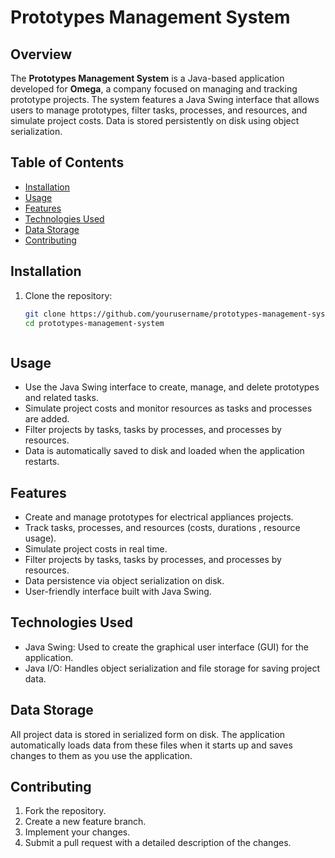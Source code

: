 # Prototypes Management System

## Overview
The **Prototypes Management System** is a Java-based application developed for **Omega**, a company focused on managing and tracking prototype projects. The system features a Java Swing interface that allows users to manage prototypes, filter tasks, processes, and resources, and simulate project costs. Data is stored persistently on disk using object serialization.

## Table of Contents
- [Installation](#installation)
- [Usage](#usage)
- [Features](#features)
- [Technologies Used](#technologies-used)
- [Data Storage](#data-storage)
- [Contributing](#contributing)

## Installation

1. Clone the repository:

   ```bash
   git clone https://github.com/yourusername/prototypes-management-system.git
   cd prototypes-management-system



## Usage
- Use the Java Swing interface to create, manage, and delete prototypes and related tasks.
- Simulate project costs and monitor resources as tasks and processes are added.
- Filter projects by tasks, tasks by processes, and processes by resources.
- Data is automatically saved to disk and loaded when the application restarts.



## Features
- Create and manage prototypes for electrical appliances projects.
- Track tasks, processes, and resources (costs, durations , resource usage).
- Simulate project costs in real time.
- Filter projects by tasks, tasks by processes, and processes by resources.
- Data persistence via object serialization on disk.
- User-friendly interface built with Java Swing.
  


## Technologies Used
- Java Swing: Used to create the graphical user interface (GUI) for the application.
- Java I/O: Handles object serialization and file storage for saving project data.



## Data Storage
All project data is stored in serialized form on disk. The application automatically loads data from these files when it starts up and saves changes to them as you use the application.



## Contributing
1. Fork the repository.
2. Create a new feature branch.
3. Implement your changes.
4. Submit a pull request with a detailed description of the changes.
